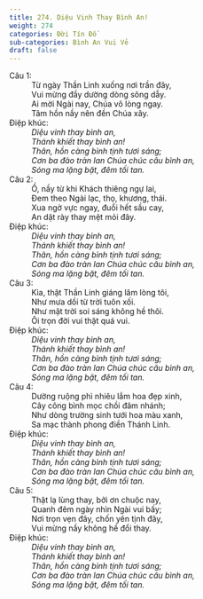 ```yaml
---
title: 274. Diệu Vinh Thay Bình An!
weight: 274
categories: Đời Tín Đồ
sub-categories: Bình An Vui Vẻ
draft: false
---
```

<dl><dt>Câu 1:</dt><dd data-verse="1">Từ ngày Thần Linh xuống nơi trần đây, <br/>Vui mừng đầy dường dòng sông dẫy. <br/>Ai mời Ngài nay, Chúa vô lòng ngay. <br/>Tâm hồn nầy nên đền Chúa xây. </dd><dt>Điệp khúc:</dt><dd data-chorus="1"><em>Diệu vinh thay bình an, <br/>Thánh khiết thay bình an! <br/>Thân, hồn càng bình tịnh tươi sáng; <br/>Cơn ba đào tràn lan Chúa chúc câu bình an, <br/>Sóng ma lặng bặt, đêm tối tan. </em></dd><dt>Câu 2:</dt><dd data-verse="2">Ồ, nầy từ khi Khách thiêng ngự lai, <br/>Đem theo Ngài lạc, thọ, khương, thái. <br/>Xua ngờ vực ngay, đuổi hết sầu cay, <br/>An dật rày thay mệt mỏi đây. </dd><dt>Điệp khúc:</dt><dd data-chorus="1"><em>Diệu vinh thay bình an, <br/>Thánh khiết thay bình an! <br/>Thân, hồn càng bình tịnh tươi sáng; <br/>Cơn ba đào tràn lan Chúa chúc câu bình an, <br/>Sóng ma lặng bặt, đêm tối tan. </em></dd><dt>Câu 3:</dt><dd data-verse="3">Kìa, thật Thần Linh giáng lâm lòng tôi, <br/>Như mưa dồi từ trời tuôn xối. <br/>Như mặt trời soi sáng không hề thôi. <br/>Ôi trọn đời vui thật quá vui. </dd><dt>Điệp khúc:</dt><dd data-chorus="1"><em>Diệu vinh thay bình an, <br/>Thánh khiết thay bình an! <br/>Thân, hồn càng bình tịnh tươi sáng; <br/>Cơn ba đào tràn lan Chúa chúc câu bình an, <br/>Sóng ma lặng bặt, đêm tối tan. </em></dd><dt>Câu 4:</dt><dd data-verse="4">Dường ruộng phì nhiêu lắm hoa đẹp xinh, <br/>Cây công bình mọc chồi đâm nhánh; <br/>Như dòng trường sinh tưới hoa màu xanh, <br/>Sa mạc thành phong điền Thánh Linh. </dd><dt>Điệp khúc:</dt><dd data-chorus="1"><em>Diệu vinh thay bình an, <br/>Thánh khiết thay bình an! <br/>Thân, hồn càng bình tịnh tươi sáng; <br/>Cơn ba đào tràn lan Chúa chúc câu bình an, <br/>Sóng ma lặng bặt, đêm tối tan. </em></dd><dt>Câu 5:</dt><dd data-verse="5">Thật lạ lùng thay, bởi ơn chuộc nay, <br/>Quanh đêm ngày nhìn Ngài vui bấy; <br/>Nơi trọn vẹn đây, chốn yên tịnh đây, <br/>Vui mừng nầy không hề đổi thay. </dd><dt>Điệp khúc:</dt><dd data-chorus="1"><em>Diệu vinh thay bình an, <br/>Thánh khiết thay bình an! <br/>Thân, hồn càng bình tịnh tươi sáng; <br/>Cơn ba đào tràn lan Chúa chúc câu bình an, <br/>Sóng ma lặng bặt, đêm tối tan. </em></dd></dl>